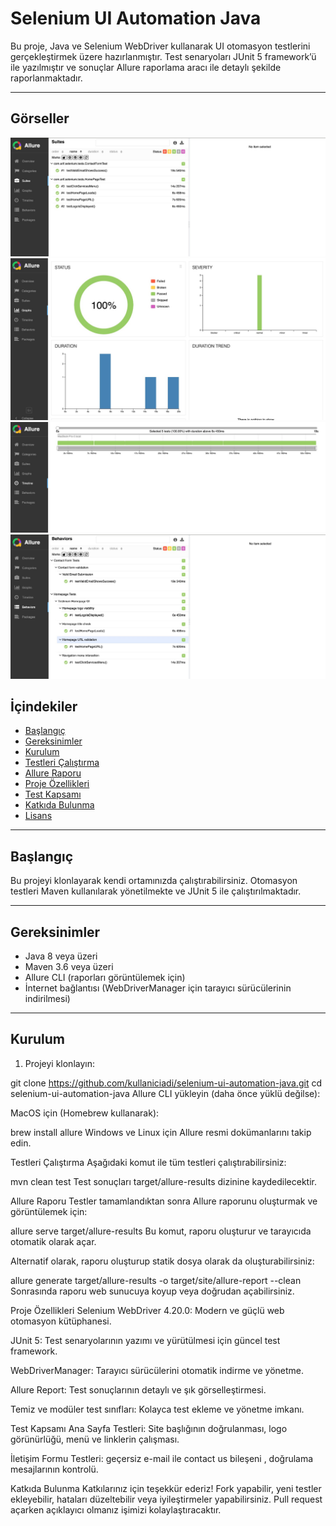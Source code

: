 # Selenium UI Automation Java

Bu proje, Java ve Selenium WebDriver kullanarak UI otomasyon testlerini gerçekleştirmek üzere hazırlanmıştır. Test senaryoları JUnit 5 framework’ü ile yazılmıştır ve sonuçlar Allure raporlama aracı ile detaylı şekilde raporlanmaktadır.

---

## Görseller

![Allure View](content/1.jpeg)
![Allure View](content/2.jpeg)
![Allure View](content/3.jpeg)
![Allure View](content/4.jpeg)

## İçindekiler

- [Başlangıç](#başlangıç)
- [Gereksinimler](#gereksinimler)
- [Kurulum](#kurulum)
- [Testleri Çalıştırma](#testleri-çalıştırma)
- [Allure Raporu](#allure-raporu)
- [Proje Özellikleri](#proje-özellikleri)
- [Test Kapsamı](#test-kapsamı)
- [Katkıda Bulunma](#katkıda-bulunma)
- [Lisans](#lisans)

---

## Başlangıç

Bu projeyi klonlayarak kendi ortamınızda çalıştırabilirsiniz. Otomasyon testleri Maven kullanılarak yönetilmekte ve JUnit 5 ile çalıştırılmaktadır.

---

## Gereksinimler

- Java 8 veya üzeri
- Maven 3.6 veya üzeri
- Allure CLI (raporları görüntülemek için)
- İnternet bağlantısı (WebDriverManager için tarayıcı sürücülerinin indirilmesi)

---

## Kurulum

1. Projeyi klonlayın:


git clone https://github.com/kullaniciadi/selenium-ui-automation-java.git
cd selenium-ui-automation-java
Allure CLI yükleyin (daha önce yüklü değilse):

MacOS için (Homebrew kullanarak):



brew install allure
Windows ve Linux için Allure resmi dokümanlarını takip edin.

Testleri Çalıştırma
Aşağıdaki komut ile tüm testleri çalıştırabilirsiniz:



mvn clean test
Test sonuçları target/allure-results dizinine kaydedilecektir.

Allure Raporu
Testler tamamlandıktan sonra Allure raporunu oluşturmak ve görüntülemek için:


allure serve target/allure-results
Bu komut, raporu oluşturur ve tarayıcıda otomatik olarak açar.

Alternatif olarak, raporu oluşturup statik dosya olarak da oluşturabilirsiniz:

allure generate target/allure-results -o target/site/allure-report --clean
Sonrasında raporu web sunucuya koyup veya doğrudan açabilirsiniz.

Proje Özellikleri
Selenium WebDriver 4.20.0: Modern ve güçlü web otomasyon kütüphanesi.

JUnit 5: Test senaryolarının yazımı ve yürütülmesi için güncel test framework.

WebDriverManager: Tarayıcı sürücülerini otomatik indirme ve yönetme.

Allure Report: Test sonuçlarının detaylı ve şık görselleştirmesi.

Temiz ve modüler test sınıfları: Kolayca test ekleme ve yönetme imkanı.

Test Kapsamı
Ana Sayfa Testleri: Site başlığının doğrulanması, logo görünürlüğü, menü ve linklerin çalışması.

İletişim Formu Testleri: geçersiz e-mail ile contact us bileşeni , doğrulama mesajlarının kontrolü.

Katkıda Bulunma
Katkılarınız için teşekkür ederiz!
Fork yapabilir, yeni testler ekleyebilir, hataları düzeltebilir veya iyileştirmeler yapabilirsiniz.
Pull request açarken açıklayıcı olmanız işimizi kolaylaştıracaktır.




